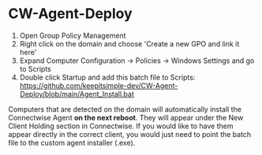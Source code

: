 # CW-Agent-Deploy

1. Open Group Policy Management
2. Right click on the domain and choose 'Create a new GPO and link it here'
3. Expand Computer Configuration -> Policies -> Windows Settings and go to Scripts
4. Double click Startup and add this batch file to Scripts: https://github.com/keepitsimple-dev/CW-Agent-Deploy/blob/main/Agent_Install.bat

Computers that are detected on the domain will automatically install the Connectwise Agent **on the next reboot**. They will appear under the New Client Holding section in Connectwise. If you would like to have them appear directly in the correct client, you would just need to point the batch file to the custom agent installer (.exe).

